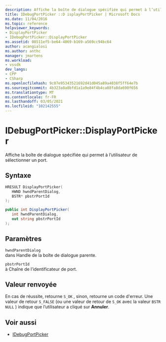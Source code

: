 ```yaml
---
description: Affiche la boîte de dialogue spécifiée qui permet à l’utilisateur de sélectionner un port.
title: IDebugPortPicker ::D isplayPortPicker | Microsoft Docs
ms.date: 11/04/2016
ms.topic: reference
helpviewer_keywords:
- DisplayPortPicker
- IDebugPortPicker::DisplayPortPicker
ms.assetid: 08511ef5-be64-4069-b169-a569cc94bc64
author: acangialosi
ms.author: anthc
manager: jmartens
ms.workload:
- vssdk
dev_langs:
- CPP
- CSharp
ms.openlocfilehash: 9c07e95343521692d41d045a89a4038f5ff64e7b
ms.sourcegitcommit: 4b323a8a8bfd1a1a9e84f4b4ca88fa8da690f656
ms.translationtype: MT
ms.contentlocale: fr-FR
ms.lasthandoff: 03/05/2021
ms.locfileid: "102142555"
---
```

# <a name="idebugportpickerdisplayportpicker"></a>IDebugPortPicker::DisplayPortPicker
Affiche la boîte de dialogue spécifiée qui permet à l’utilisateur de sélectionner un port.

## <a name="syntax"></a>Syntaxe

```cpp
HRESULT DisplayPortPicker(
   HWND hwndParentDialog,
   BSTR* pbstrPortId
);
```

```csharp
public int DisplayPortPicker(
   int hwndParentDialog,
   out string pbstrPortId
);
```

## <a name="parameters"></a>Paramètres
`hwndParentDialog`\
dans Handle de la boîte de dialogue parente.

`pbstrPortId`\
à Chaîne de l’identificateur de port.

## <a name="return-value"></a>Valeur renvoyée
 En cas de réussite, retourne `S_OK` , sinon, retourne un code d'erreur. Une valeur de retour `S_FALSE` (ou une valeur de retour de `S_OK` avec la valeur `BSTR` `NULL` ) indique que l’utilisateur a cliqué sur **Annuler**.

## <a name="see-also"></a>Voir aussi
- [IDebugPortPicker](../../../extensibility/debugger/reference/idebugportpicker.md)
